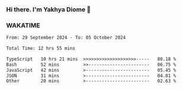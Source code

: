 ### Hi there. I'm Yakhya Diome 👋

### WAKATIME
<!--START_SECTION:waka-->

```txt
From: 29 September 2024 - To: 05 October 2024

Total Time: 12 hrs 55 mins

TypeScript   10 hrs 21 mins  >>>>>>>>>>>>>>>>>>>>-----   80.18 %
Bash         52 mins         >>-----------------------   06.75 %
JavaScript   42 mins         >------------------------   05.45 %
JSON         31 mins         >------------------------   04.01 %
Other        20 mins         >------------------------   02.63 %
```

<!--END_SECTION:waka-->
